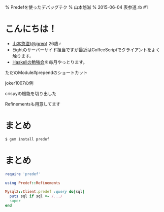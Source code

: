 % Predefを使ったデバッグテク
% 山本悠滋
% 2015-06-04 表参道.rb #1

# こんにちは！

- [山本悠滋](https://plus.google.com/u/0/+YujiYamamoto_igrep/about)([\@igrep](https://twitter.com/igrep)) 26歳♂
- Eightのサーバーサイド担当ですが最近はCoffeeScriptでクライアントをよく触ります。
- [Haskellの勉強会](http://haskellmokumoku.connpass.com/)を毎月やっとります。

ただのModule#prependのショートカット

joker1007の例

crispyの機能を切り出した

Refinementsも用意してます

# まとめ

```bash
$ gem install predef
```

# まとめ

```ruby
require 'predef'

using Predef::Refinements

Mysql2::Client.predef :query do|sql|
  puts sql if sql =~ /.../
  super
end
```
